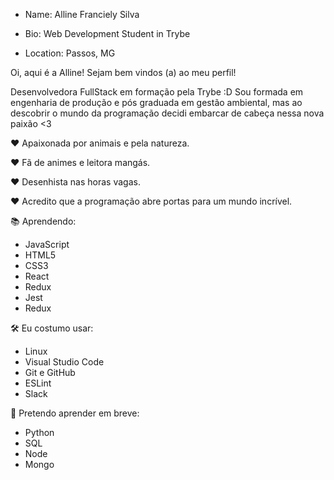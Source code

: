 - Name: Alline Franciely Silva

- Bio: Web Development Student in Trybe

- Location: Passos, MG

Oi, aqui é a Alline! Sejam bem vindos (a) ao meu perfil!


Desenvolvedora FullStack em formação pela Trybe :D 
Sou formada em engenharia de produção e pós graduada em gestão ambiental, mas ao descobrir o mundo da programação decidi embarcar de cabeça nessa nova paixão <3


❤️ Apaixonada por animais e pela natureza.

❤️ Fã de animes e  leitora mangás.

❤️ Desenhista nas horas vagas.

❤️ Acredito que a programação abre portas para um mundo incrível.


📚 Aprendendo:
- JavaScript 
- HTML5 
- CSS3 
- React 
- Redux 
- Jest 
- Redux

🛠️ Eu costumo usar:
- Linux
-  Visual Studio Code 
-  Git e GitHub
-  ESLint 
-  Slack

📖 Pretendo aprender em breve:
- Python 
- SQL 
- Node 
- Mongo
